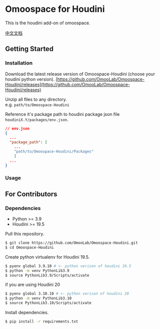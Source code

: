 # Omoospace for Houdini

This is the houdini add-on of omoospace.

[中文文档](https://uj6xfhbzp0.feishu.cn/wiki/IFcwwNWfci6TpwkW6mUcvcJmnVf?from=from_copylink)

## Getting Started

### Installation

Download the latest release version of Omoospace-Houdini (choose your houdini python version).
[https://github.com/OmooLab/Omoospace-Houdini/releases](https://github.com/OmooLab/Omoospace-Houdini/releases)

Unzip all files to any directory.  
e.g. `path/to/Omoospace-Houdini`

Reference it's package path to houdini package json file `houdiniX.Y/packages/env.json`.

```json
// env.json
{
  ...
  "package_path": [
    ...
    "path/to/Omoospace-Houdini/Packages"
    ]
  ...
}
```

### Usage

## For Contributors

### Dependencies

- Python >= 3.9
- Houdini >= 19.5

Pull this repository.

```bash
$ git clone https://github.com/OmooLab/Omoospace-Houdini.git
$ cd Omoospace-Houdini
```

Create python virtualenv for Houdini 19.5.

```bash
$ pyenv global 3.9.10 # <- python verison of houdini 19.5
$ python -m venv PythonLib3.9
$ source PythonLib3.9/Scripts/activate
```

if you are using Houdini 20

```bash
$ pyenv global 3.10.10 # <- python verison of houdini 20
$ python -m venv PythonLib3.10
$ source PythonLib3.10/Scripts/activate
```

Install dependencies.

```bash
$ pip install -r requirements.txt
```
